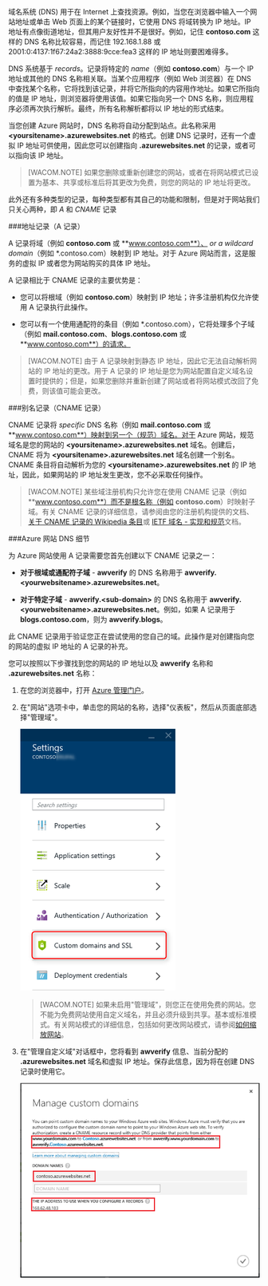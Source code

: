 ﻿域名系统 (DNS) 用于在 Internet 上查找资源。例如，当您在浏览器中输入一个网站地址或单击 Web 页面上的某个链接时，它使用 DNS 将域转换为 IP 地址。IP 地址有点像街道地址，但其用户友好性并不是很好。例如，记住 **contoso.com** 这样的 DNS 名称比较容易，而记住 192.168.1.88 或 2001:0:4137:1f67:24a2:3888:9cce:fea3 这样的 IP 地址则要困难得多。

DNS 系统基于 *records*。记录将特定的 *name*（例如 **contoso.com**）与一个 IP 地址或其他的 DNS 名称相关联。当某个应用程序（例如 Web 浏览器）在 DNS 中查找某个名称，它将找到该记录，并将它所指向的内容用作地址。如果它所指向的值是 IP 地址，则浏览器将使用该值。如果它指向另一个 DNS 名称，则应用程序必须再次执行解析。最终，所有名称解析都将以 IP 地址的形式结束。

当您创建 Azure 网站时，DNS 名称将自动分配到站点。此名称采用 **&lt;yoursitename&gt;.azurewebsites.net** 的格式。创建 DNS 记录时，还有一个虚拟 IP 地址可供使用，因此您可以创建指向 **.azurewebsites.net** 的记录，或者可以指向该 IP 地址。

> [WACOM.NOTE] 如果您删除或重新创建您的网站，或者在将网站模式已设置为基本、共享或标准后将其更改为免费，则您的网站的 IP 地址将更改。

此外还有多种类型的记录，每种类型都有其自己的功能和限制，但是对于网站我们只关心两种，即  *A* 和  *CNAME* 记录

###地址记录（A 记录）

A 记录将域（例如 **contoso.com** 或 **www.contoso.com**）、 *or a wildcard domain*（例如 \*.contoso.com）映射到 IP 地址。对于 Azure 网站而言，这是服务的虚拟 IP 或者您为网站购买的具体 IP 地址。

A 记录相比于 CNAME 记录的主要优势是：

* 您可以将根域（例如 **contoso.com**）映射到 IP 地址；许多注册机构仅允许使用 A 记录执行此操作。

* 您可以有一个使用通配符的条目（例如 \*.contoso.com），它将处理多个子域（例如 **mail.contoso.com**、**blogs.contoso.com** 或 **www.contoso.com**）的请求。

> [WACOM.NOTE] 由于 A 记录映射到静态 IP 地址，因此它无法自动解析网站的 IP 地址的更改。用于 A 记录的 IP 地址是您为网站配置自定义域名设置时提供的；但是，如果您删除并重新创建了网站或者将网站模式改回了免费，则该值可能会更改。

###别名记录（CNAME 记录）

CNAME 记录将  *specific* DNS 名称（例如 **mail.contoso.com** 或 **www.contoso.com**）映射到另一个（规范）域名。对于 Azure 网站，规范域名是您的网站的 **&lt;yoursitename>.azurewebsites.net** 域名。创建后，CNAME 将为 **&lt;yoursitename>.azurewebsites.net** 域名创建一个别名。CNAME 条目将自动解析为您的 **&lt;yoursitename>.azurewebsites.net** 的 IP 地址，因此，如果网站的 IP 地址发生更改，您不必采取任何操作。

> [WACOM.NOTE] 某些域注册机构只允许您在使用 CNAME 记录（例如 **www.contoso.com**）而不是根名称（例如 **contoso.com**）时映射子域。有关 CNAME 记录的详细信息，请参阅由您的注册机构提供的文档、<a href="http://en.wikipedia.org/wiki/CNAME_record">关于 CNAME 记录的 Wikipedia 条目</a>或 <a href="http://tools.ietf.org/html/rfc1035">IETF 域名 - 实现和规范</a>文档。

###Azure 网站 DNS 细节

为 Azure 网站使用 A 记录需要您首先创建以下 CNAME 记录之一：

* **对于根域或通配符子域** - **awverify** 的 DNS 名称用于 **awverify.&lt;yourwebsitename&gt;.azurewebsites.net**。

* **对于特定子域** - **awverify.&lt;sub-domain>** 的 DNS 名称用于 **awverify.&lt;yourwebsitename&gt;.azurewebsites.net**。例如，如果 A 记录用于 **blogs.contoso.com**，则为 **awverify.blogs**。

此 CNAME 记录用于验证您正在尝试使用的您自己的域。此操作是对创建指向您的网站的虚拟 IP 地址的 A 记录的补充。

您可以按照以下步骤找到您的网站的 IP 地址以及 **awverify** 名称和 **.azurewebsites.net** 名称：

1. 在您的浏览器中，打开 [Azure 管理门户](https://manage.windowsazure.cn)。

2. 在"网站"选项卡中，单击您的网站的名称，选择"仪表板"，然后从页面底部选择"管理域"。

	![](./media/custom-dns-web-site/dncmntask-cname-6.png)

	> [WACOM.NOTE] 如果未启用"管理域"，则您正在使用免费的网站。您不能为免费网站使用自定义域名，并且必须升级到共享。基本或标准模式。有关网站模式的详细信息，包括如何更改网站模式，请参阅[如何缩放网站](/documentation/articles/web-sites-scale)。

6. 在"管理自定义域"对话框中，您将看到 **awverify** 信息、当前分配的 **.azurewebsites.net** 域名和虚拟 IP 地址。保存此信息，因为将在创建 DNS 记录时使用它。

	![](./media/custom-dns-web-site/managecustomdomains.png)

<!--HONumber=41-->

